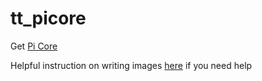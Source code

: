 # tt_picore

Get [Pi Core](http://tinycorelinux.net/9.x/armv6/releases/RPi/)

Helpful instruction on writing images [here](https://www.raspberrypi.org/documentation/installation/installing-images/README.md) if you need help



